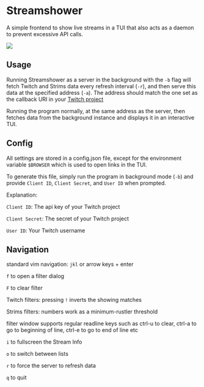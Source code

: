 # Streamshower

A simple frontend to show live streams in a TUI that also acts as a daemon to
prevent excessive API calls.

![](demo.gif)

## Usage
Running Streamshower as a server in the background with the `-b` flag will fetch
Twitch and Strims data every refresh interval (`-r`), and then serve this data
at the specified address (`-a`). The address should match the one set as the
callback URI in your [Twitch project](https://dev.twitch.tv)

Running the program normally, at the same address as the server, then fetches
data from the background instance and displays it in an interactive TUI.


## Config
All settings are stored in a config.json file, except for the environment
variable `$BROWSER` which is used to open links in the TUI.

To generate this file, simply run the program in background mode (`-b`)  and
provide `Client ID`, `Client Secret`, and `User ID` when prompted.

Explanation:

`Client ID`: The api key of your Twitch project

`Client Secret`: The secret of your Twitch project

`User ID`: Your Twitch username

## Navigation
standard vim navigation: `jkl` or arrow keys + enter

`f` to open a filter dialog

`F` to clear filter

Twitch filters: pressing `!` inverts the showing matches

Strims filters: numbers work as a minimum-rustler threshold

filter window supports regular readline keys such as ctrl-u to clear, ctrl-a to
go to beginning of line, ctrl-e to go to end of line etc

`i` to fullscreen the Stream Info

`o` to switch between lists

`r` to force the server to refresh data

`q` to quit
